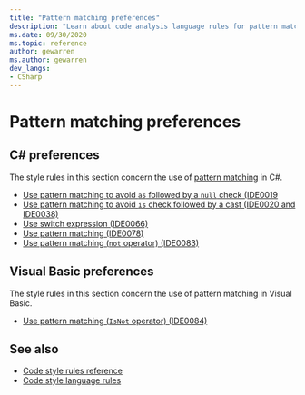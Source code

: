 ```yaml
---
title: "Pattern matching preferences"
description: "Learn about code analysis language rules for pattern matching preferences"
ms.date: 09/30/2020
ms.topic: reference
author: gewarren
ms.author: gewarren
dev_langs:
- CSharp
---
```

# Pattern matching preferences

## C# preferences

The style rules in this section concern the use of [pattern matching](/dotnet/csharp/pattern-matching) in C#.

- [Use pattern matching to avoid `as` followed by a `null` check (IDE0019](ide0019.md)
- [Use pattern matching to avoid `is` check followed by a cast (IDE0020 and IDE0038)](ide0020-ide0038.md)
- [Use switch expression (IDE0066)](ide0066.md)
- [Use pattern matching (IDE0078)](ide0078.md)
- [Use pattern matching (`not` operator) (IDE0083)](ide0083.md)

## Visual Basic preferences

The style rules in this section concern the use of pattern matching in Visual Basic.

- [Use pattern matching (`IsNot` operator) (IDE0084)](ide0084.md)

## See also

- [Code style rules reference](index.md)
- [Code style language rules](language-rules.md)
